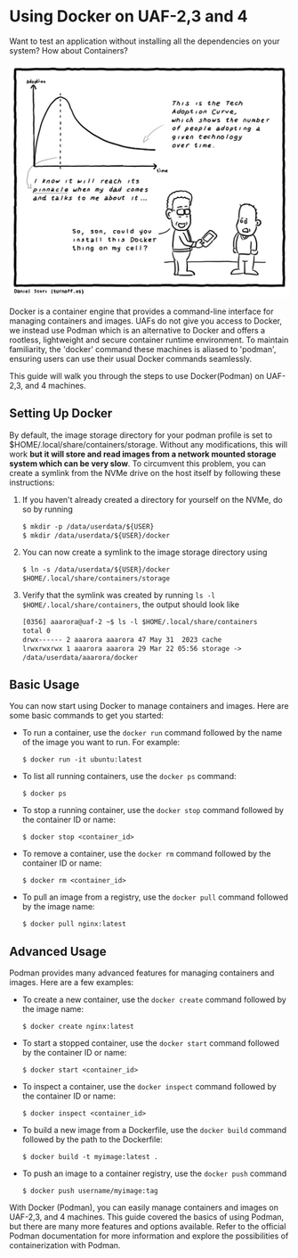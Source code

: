 # Using Docker on UAF-2,3 and 4

Want to test an application without installing all the dependencies on your system? How about Containers?

![Docker Comic](../assets/docker.jpg)

Docker is a container engine that provides a command-line interface for managing containers and images. UAFs do not give you access to Docker, we instead use Podman which is an alternative to Docker and offers a rootless, lightweight and secure container runtime environment. To maintain familiarity, the 'docker' command these machines is aliased to 'podman', ensuring users can use their usual Docker commands seamlessly.

This guide will walk you through the steps to use Docker(Podman) on UAF-2,3, and 4 machines.

## Setting Up Docker

By default, the image storage directory for your podman profile is set to \$HOME/.local/share/containers/storage. Without any modifications, this will work **but it will store and read images from a network mounted storage system which can be very slow**. To circumvent this problem, you can create a symlink from the NVMe drive on the host itself by following these instructions:

1) If you haven't already created a directory for yourself on the NVMe, do so by running
    ```
    $ mkdir -p /data/userdata/${USER}
    $ mkdir /data/userdata/${USER}/docker
    ```
2) You can now create a symlink to the image storage directory using
    ```
    $ ln -s /data/userdata/${USER}/docker $HOME/.local/share/containers/storage
    ```
3) Verify that the symlink was created by running `ls -l $HOME/.local/share/containers`, the output should look like
    ```
    [0356] aaarora@uaf-2 ~$ ls -l $HOME/.local/share/containers
    total 0
    drwx------ 2 aaarora aaarora 47 May 31  2023 cache
    lrwxrwxrwx 1 aaarora aaarora 29 Mar 22 05:56 storage -> /data/userdata/aaarora/docker
    ```

## Basic Usage

You can now start using Docker to manage containers and images. Here are some basic commands to get you started:

- To run a container, use the `docker run` command followed by the name of the image you want to run. For example:
  ```
  $ docker run -it ubuntu:latest
  ```

- To list all running containers, use the `docker ps` command:
  ```
  $ docker ps
  ```

- To stop a running container, use the `docker stop` command followed by the container ID or name:
  ```
  $ docker stop <container_id>
  ```

- To remove a container, use the `docker rm` command followed by the container ID or name:
  ```
  $ docker rm <container_id>
  ```

- To pull an image from a registry, use the `docker pull` command followed by the image name:
  ```
  $ docker pull nginx:latest
  ```

## Advanced Usage

Podman provides many advanced features for managing containers and images. Here are a few examples:

- To create a new container, use the `docker create` command followed by the image name:
  ```
  $ docker create nginx:latest
  ```

- To start a stopped container, use the `docker start` command followed by the container ID or name:
  ```
  $ docker start <container_id>
  ```

- To inspect a container, use the `docker inspect` command followed by the container ID or name:
  ```
  $ docker inspect <container_id>
  ```

- To build a new image from a Dockerfile, use the `docker build` command followed by the path to the Dockerfile:
  ```
  $ docker build -t myimage:latest .
  ```

- To push an image to a container registry, use the `docker push` command
  ```
  $ docker push username/myimage:tag
  ```

With Docker (Podman), you can easily manage containers and images on UAF-2,3, and 4 machines. This guide covered the basics of using Podman, but there are many more features and options available. Refer to the official Podman documentation for more information and explore the possibilities of containerization with Podman.